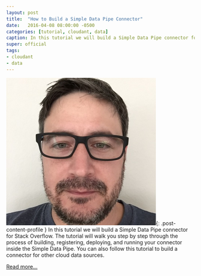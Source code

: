 ```yaml
---
layout: post
title:  "How to Build a Simple Data Pipe Connector"
date:   2016-04-08 08:00:00 -0500
categories: [tutorial, cloudant, data]
caption: In this tutorial we will build a Simple Data Pipe connector for Stack Overflow.
super: official
tags:
- cloudant
- data
---
```


![Super Official](/img/profile1.jpg){: .post-content-profile } In this tutorial
we will build a Simple Data Pipe connector for Stack Overflow.
The tutorial will walk you step by step through the process of building,
registering, deploying, and running your connector inside the Simple Data Pipe.
You can also follow this tutorial to build a connector for other cloud data sources.

[Read more...](https://github.com/ibm-cds-labs/simple-data-pipe-connector-oauth-template/wiki/How-to-Build-a-Simple-Data-Pipe-Connector)